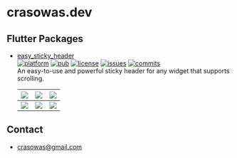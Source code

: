# crasowas.dev

## Flutter Packages

* [easy_sticky_header](https://github.com/crasowas/easy_sticky_header)  
  [![platform](https://img.shields.io/badge/platform-Flutter-blue.svg?logo=flutter)](https://flutter.dev)
[![pub](https://img.shields.io/pub/v/easy_sticky_header.svg)](https://pub.dev/packages/easy_sticky_header)
[![license](https://img.shields.io/badge/License-MIT-green.svg)](https://opensource.org/licenses/MIT)
[![issues](https://img.shields.io/github/issues/crasowas/easy_sticky_header?logo=github)](https://github.com/crasowas/easy_sticky_header/issues)
[![commits](https://img.shields.io/github/last-commit/crasowas/easy_sticky_header?logo=github)](https://github.com/crasowas/easy_sticky_header/commits)  
  An easy-to-use and powerful sticky header for any widget that supports scrolling.  
  
  |![](https://github.com/crasowas/easy_sticky_header/raw/main/screenshots/screenshot1.png)|![](https://github.com/crasowas/easy_sticky_header/raw/main/screenshots/screenshot2.gif)|![](https://github.com/crasowas/easy_sticky_header/raw/main/screenshots/screenshot3.gif)|
  |:---:|:---:|:---:|
  |![](https://github.com/crasowas/easy_sticky_header/raw/main/screenshots/screenshot4.gif)|![](https://github.com/crasowas/easy_sticky_header/raw/main/screenshots/screenshot5.gif)|![](https://github.com/crasowas/easy_sticky_header/raw/main/screenshots/screenshot6.gif)|

## Contact

* [crasowas@gmail.com](mailto:crasowas@gmail.com)

<link rel="stylesheet" type="text/css" href="./styles.css">